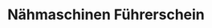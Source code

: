 ---
title: "Nähmaschinen Führerschein"
url: /sittensen/naehmaschinen-fuehrerschein/
shop: Schneiderei
---